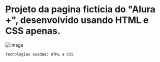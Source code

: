 # Projeto da pagina fictícia do "Alura +", desenvolvido usando HTML e CSS apenas.

![image](https://github.com/danielmster56/Interface_alura/assets/93445644/3afeb889-5488-4bf2-b468-8938522232ae)


 ``
Tecnologias usadas: HTML e CSS
``
